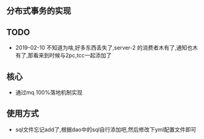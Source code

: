 ## 分布式事务的实现


TODO
---
* 2019-02-10 不知道为啥,好多东西丢失了,server-2 的消费者木有了,通知也木有了,那看来到时候与2pc,tcc一起添加了

核心
---
* 通过mq 100%落地机制实现

使用方式
---

* sql文件忘记add了,根据dao中的sql自行添加吧,然后修改下yml配置文件即可


